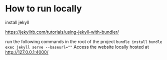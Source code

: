 # How to run locally
install jekyll

https://jekyllrb.com/tutorials/using-jekyll-with-bundler/

run the following commands in the root of the project
`bundle install`
`bundle exec jekyll serve --baseurl=""`
Access the website locally hosted at http://127.0.0.1:4000/